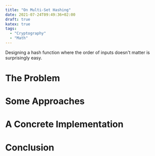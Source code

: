 ```yaml
---
title: "On Multi-Set Hashing"
date: 2021-07-24T09:49:36+02:00
draft: true
katex: true
tags:
  - "Cryptography"
  - "Math"
---
```


Designing a hash function where the order of inputs doesn't matter
is surprisingly easy.

<!--more-->

# The Problem

# Some Approaches

# A Concrete Implementation

# Conclusion
